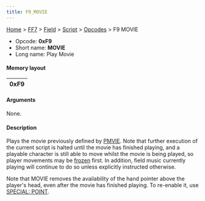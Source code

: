 ```yaml
---
title: F9_MOVIE
---
```


[Home](../../../../Main_Page.md) > [FF7](../../../../FF7.md) > [Field](../../../Field.md) > [Script](../../Script.md) > [Opcodes](../Opcodes.md) > F9 MOVIE

-   Opcode: **0xF9**
-   Short name: **MOVIE**
-   Long name: Play Movie

#### Memory layout

| 0xF9 |
|------|

#### Arguments

None.

#### Description

Plays the movie previously defined by [PMVIE](FF7/Field/Script/Opcodes/F8_PMVIE "wikilink"). Note that further execution of the current script is halted until the movie has finished playing, and a playable character is still able to move whilst the movie is being played, so player movements may be [frozen](33_UC.md) first. In addition, field music currently playing will continue to do so unless explicitly instructed otherwise.

Note that MOVIE removes the availability of the hand pointer above the player's head, even after the movie has finished playing. To re-enable it, use [SPECIAL: POINT](0F_SPECIAL/F5_POINT.md).
